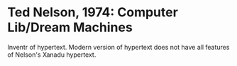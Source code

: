 
# Ted Nelson, 1974: Computer Lib/Dream Machines

Inventr of hypertext. Modern version of hypertext does not have all features of Nelson's Xanadu hypertext.


